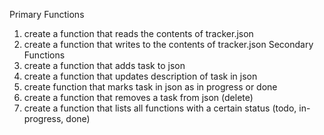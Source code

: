 Primary Functions

1. create a function that reads the contents of tracker.json
2. create a function that writes to the contents of tracker.json
   Secondary Functions
3. create a function that adds task to json
4. create a function that updates description of task in json
5. create function that marks task in json as in progress or done
6. create a function that removes a task from json (delete)
7. create a function that lists all functions with a certain status (todo, in-progress, done)
